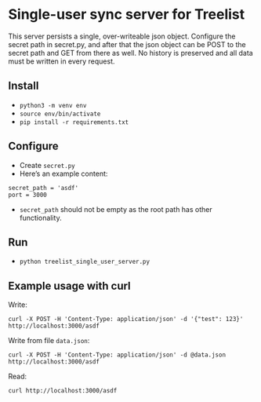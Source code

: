 # Single-user sync server for Treelist
This server persists a single, over-writeable json object. Configure the secret path in secret.py, and after that the json object can be POST to the secret path and GET from there as well. No history is preserved and all data must be written in every request.

## Install
- `python3 -m venv env`
- `source env/bin/activate`
- `pip install -r requirements.txt`

## Configure
- Create `secret.py`
- Here’s an example content:
```
secret_path = 'asdf'
port = 3000
```
- `secret_path` should not be empty as the root path has other functionality.

## Run
- `python treelist_single_user_server.py`

## Example usage with curl

Write:

`curl -X POST -H 'Content-Type: application/json' -d '{"test": 123}' http://localhost:3000/asdf`

Write from file `data.json`:

`curl -X POST -H 'Content-Type: application/json' -d @data.json http://localhost:3000/asdf`

Read:

`curl http://localhost:3000/asdf`
